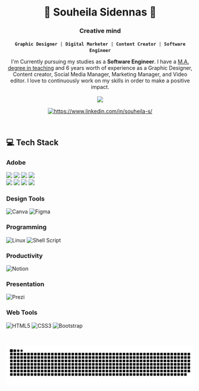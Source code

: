 <h5 align="center">
   <h1 align="center">💫 Souheila Sidennas 💫</h1> 
   <h3 align="center">Creative mind</h3> 
   <p align="center"><code><space><strong>Graphic Designer</strong> | <strong>Digital Marketer</strong> | <strong>Content Creator</strong> | <strong>Software Engineer</strong><space></code></p>
</h5>

<p align="center">
   I'm Currently pursuing my studies as a <strong>Software Engineer</strong>. I have a <u>M.A. degree in teaching</u> and 6 years worth of experience as a Graphic Designer, Content creator, Social Media Manager, Marketing Manager, and Video editor. I love to continuously work on my skills in order to make a positive impact.
</p>


<p align="center">
   <img align="center" src="https://readme-typing-svg.demolab.com?font=Fira+Code&pause=800&color=7C62F7&multiline=true&width=300&lines=Don't+forget+to+reach+out+" />
</p>
<p align="center">
      <a href="https://www.linkedin.com/in/souheila-s/" target="blank"><img align="center" src="https://raw.githubusercontent.com/rahuldkjain/github-profile-readme-generator/master/src/images/icons/Social/linked-in-alt.svg" alt="https://www.linkedin.com/in/souheila-s/" height="30" width="40" /></a>
</p>

<br />

## 💻 Tech Stack

### Adobe

<div>
   <img src="https://img.shields.io/badge/adobe-photoshop-%2331A8FF.svg?style=for-the-badge&logo=adobephotoshop&logoColor=31A8FF" />
   <img src="https://img.shields.io/badge/Adobe%20-After%20Effects-9999FF.svg?style=for-the-badge&logo=Adobe%20After%20Effects&logoColor=9999FF" />
   <img src="https://img.shields.io/badge/Adobe%20-Audition-9999FF.svg?style=for-the-badge&logo=Adobe%20Audition&logoColor=9999FF" />
   <img src="https://img.shields.io/badge/Adobe%20-InDesign-B54B83?style=for-the-badge&logo=adobeindesign&logoColor=B54B83" />
<div>
<div style="flex">
   <img src="https://img.shields.io/badge/Adobe%20-Lightroom-31A8FF.svg?style=for-the-badge&logo=Adobe%20Lightroom&logoColor=31A8FF" />
   <img src="https://img.shields.io/badge/Adobe%20-Premiere%20Pro-9999FF.svg?style=for-the-badge&logo=Adobe%20Premiere%20Pro&logoColor=9999FF" />
   <img src="https://img.shields.io/badge/adobe-illustrator-%23FF9A00.svg?style=for-the-badge&logo=adobeillustrator&logoColor=FF9A00" />
   <img src="https://img.shields.io/badge/Adobe%20-XD-B54B83?style=for-the-badge&logo=Adobe%20XD&logoColor=B54B83" />
</div>

### Design Tools

![Canva](https://img.shields.io/badge/Canva-%2300C4CC.svg?style=for-the-badge&logo=Canva&logoColor=white)
![Figma](https://img.shields.io/badge/figma-%23F24E1E.svg?style=for-the-badge&logo=figma&logoColor=white)

### Programming

![Linux](https://img.shields.io/badge/Linux-FCC624?style=for-the-badge&logo=linux&logoColor=black)
![Shell Script](https://img.shields.io/badge/shell_script-%23121011.svg?style=for-the-badge&logo=gnu-bash&logoColor=white)

### Productivity

![Notion](https://img.shields.io/badge/Notion-%23000000.svg?style=for-the-badge&logo=notion&logoColor=white) 

### Presentation

![Prezi](https://img.shields.io/badge/Prezi-%23FFF.svg?style=for-the-badge&logo=Prezi&logoColor=blue)

### Web Tools

![HTML5](https://img.shields.io/badge/html5-%23E34F26.svg?style=for-the-badge&logo=html5&logoColor=white)
![CSS3](https://img.shields.io/badge/css3-%231572B6.svg?style=for-the-badge&logo=css3&logoColor=white)
![Bootstrap](https://img.shields.io/badge/bootstrap-%23563D7C.svg?style=for-the-badge&logo=bootstrap&logoColor=white)

<br />

<!--Sneek Gusano-->
![](https://github.com/Platane/snk/raw/output/github-contribution-grid-snake.svg)

